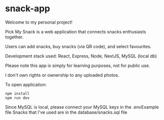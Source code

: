 # snack-app

Welcome to my personal project!

Pick My Snack is a web application that connects snacks enthusiasts together.

Users can add snacks, buy snacks (via QR code), and select favourites.

Development stack used: React, Express, Node, NextJS, MySQL (local db)

Please note this app is simply for learning purposes, not for public use.

I don't own rights or ownership to any uploaded photos.

To open application:
```
npm install
npm run dev
```
Since MySQL is local, please connect your MySQL keys in the .envExample file
Snacks that I've used are in the database/snacks.sql file

